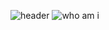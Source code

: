 ![header](https://raw.githubusercontent.com/hericlesme/hericlesme/master/art/mini-header.png)
![who am i](https://raw.githubusercontent.com/hericlesme/hericlesme/master/art/whoami.png)  
 
